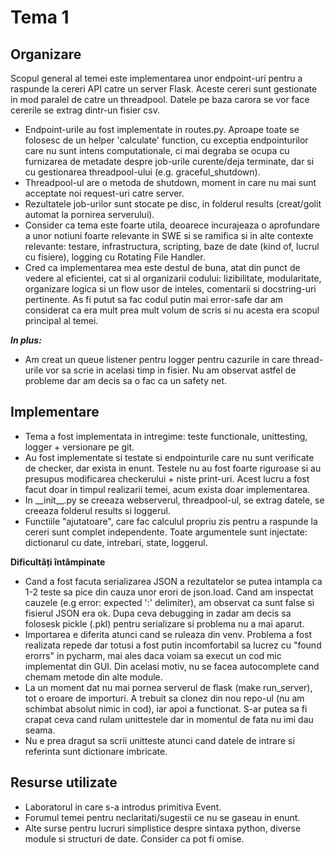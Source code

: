# Tema 1

Organizare
-
Scopul general al temei este implementarea unor endpoint-uri pentru a raspunde la cereri API catre
un server Flask. Aceste cereri sunt gestionate in mod paralel de catre un threadpool. Datele pe baza
carora se vor face cererile se extrag dintr-un fisier csv.

* Endpoint-urile au fost implementate in routes.py. Aproape toate se folosesc de un helper 'calculate' function, 
cu exceptia  endpointurilor care nu sunt intens computationale, ci mai degraba se ocupa cu furnizarea de metadate 
despre job-urile curente/deja terminate, dar si cu gestionarea threadpool-ului (e.g. graceful_shutdown).
* Threadpool-ul are o metoda de shutdown, moment in care nu mai sunt acceptate noi request-uri catre server.
* Rezultatele job-urilor sunt stocate pe disc, in folderul results (creat/golit automat la pornirea serverului).
* Consider ca tema este foarte utila, deoarece incurajeaza o aprofundare a unor notiuni foarte relevante in SWE si se 
ramifica  si in alte contexte relevante: testare, infrastructura, scripting, baze de date (kind of, lucrul cu fisiere),
logging cu Rotating File Handler.
* Cred ca implementarea mea este destul de buna, atat din punct de vedere al eficientei, cat si al organizarii codului:
lizibilitate, modularitate, organizare logica si un flow usor de inteles, comentarii si docstring-uri pertinente.
As fi putut sa fac codul putin mai error-safe dar am considerat ca era mult prea mult volum de scris si nu acesta era
scopul principal al temei.

***In plus:***


* Am creat un queue listener pentru logger pentru cazurile in care thread-urile vor sa scrie in acelasi timp in fisier.
Nu am observat astfel de probleme dar am decis sa o fac ca un safety net.


Implementare
-
* Tema a fost implementata in intregime: teste functionale, unittesting, logger + versionare pe git.
* Au fost implementate si testate si endpointurile care nu sunt verificate de checker, dar exista in enunt.
Testele nu au fost foarte riguroase si au presupus modificarea checkerului + niste print-uri. Acest lucru
a fost facut doar in timpul realizarii temei, acum exista doar implementarea.
* In \_\_init\_\_.py se creeaza webserverul, threadpool-ul, se extrag datele, se creeaza folderul results si loggerul.
* Functiile "ajutatoare", care fac calculul propriu zis pentru a raspunde la cereri sunt complet independente. Toate
argumentele sunt injectate: dictionarul cu date, intrebari, state, loggerul.

**Dificultăți întâmpinate**

* Cand a fost facuta serializarea JSON a rezultatelor se putea intampla ca 1-2 teste sa pice din cauza unor erori de
json.load. Cand am inspectat cauzele (e.g error: expected ':' delimiter), am observat ca sunt false si fisierul JSON
era ok. Dupa ceva debugging in zadar am decis sa folosesk pickle (.pkl) pentru serializare si problema nu a mai aparut.
* Importarea e diferita atunci cand se ruleaza din venv. Problema a fost realizata repede dar totusi a fost putin
incomfortabil sa lucrez cu "found erorrs" in pycharm, mai ales daca voiam sa execut un cod mic implementat din GUI.
Din acelasi motiv, nu se facea autocomplete cand chemam metode din alte module.
* La un moment dat nu mai pornea serverul de flask (make run_server), tot o eroare de importuri. A trebuit sa clonez
din nou repo-ul (nu am schimbat absolut nimic in cod), iar apoi a functionat. S-ar putea sa fi crapat ceva cand rulam
unittestele dar in momentul de fata nu imi dau seama.
* Nu e prea dragut sa scrii unitteste atunci cand datele de intrare si referinta sunt dictionare imbricate. 

Resurse utilizate
-
* Laboratorul in care s-a introdus primitiva Event.
* Forumul temei pentru neclaritati/sugestii ce nu se gaseau in enunt.
* Alte surse pentru lucruri simplistice despre sintaxa python, diverse module si structuri de date. Consider ca pot fi
omise.

